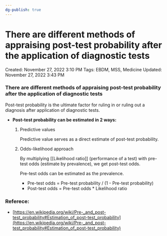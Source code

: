 ```yaml
---
dg-publish: true
---
```


# There are different methods of appraising post-test probability after the application of diagnostic tests

Created: November 27, 2022 3:10 PM
Tags: EBDM, MSS, Medicine
Updated: November 27, 2022 3:43 PM

### There are different methods of appraising post-test probability after the application of diagnostic tests

Post-test probability is the ultimate factor for ruling in or ruling out a diagnosis after application of diagnostic tests.

- **************************Post-test probability can be estimated in 2 ways:**************************
    1. Predictive values
        
        Predictive value serves as a direct estimate of post-test probability.
        
    2. Odds-likelihood approach
        
        By multiplying [[Likelihood ratio]] (performance of a test) with pre-test odds (estimate by prevalence), we get post-test odds.
        
        Pre-test odds can be estimated as the prevalence.
        
        - Pre-test odds = Pre-test probability / (1 - Pre-test probability)
        - Post-test odds = Pre-test odds * Likelihood ratio

### Referece:

- [https://en.wikipedia.org/wiki/Pre-_and_post-test_probability#Estimation_of_post-test_probability](https://en.wikipedia.org/wiki/Pre-_and_post-test_probability#Estimation_of_post-test_probability)